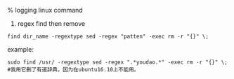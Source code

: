 % logging linux command

1. regex find then remove
```
find dir_name -regextype sed -regex "patten" -exec rm -r "{}" \;     
```
example:
```
sudo find /usr/ -regextype sed -regex ".*youdao.*" -exec rm -r "{}" \;
#我用它删了有道辞典，因为在ubuntu16.10上不能用。
```